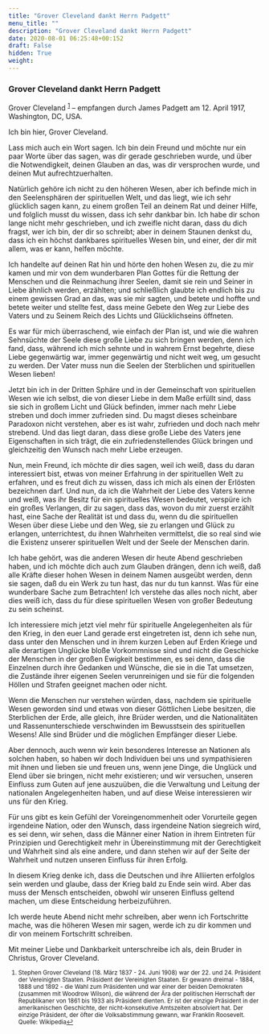 ```yaml
---
title: "Grover Cleveland dankt Herrn Padgett"
menu_title: ""
description: "Grover Cleveland dankt Herrn Padgett"
date: 2020-08-01 06:25:48+00:152
draft: False
hidden: True
weight:
---
```

### Grover Cleveland dankt Herrn Padgett

Grover Cleveland <sup id="a1">[1](#f1)</sup> – empfangen durch James Padgett am 12. April 1917, Washington, DC, USA.

Ich bin hier, Grover Cleveland.

Lass mich auch ein Wort sagen. Ich bin dein Freund und möchte nur ein paar Worte über das sagen, was dir gerade geschrieben wurde, und über die Notwendigkeit, deinen Glauben an das, was dir versprochen wurde, und deinen Mut aufrechtzuerhalten.

Natürlich gehöre ich nicht zu den höheren Wesen, aber ich befinde mich in den Seelensphären der spirituellen Welt, und das liegt, wie ich sehr glücklich sagen kann, zu einem großen Teil an deinem Rat und deiner Hilfe, und folglich musst du wissen, dass ich sehr dankbar bin. Ich habe dir schon lange nicht mehr geschrieben, und ich zweifle nicht daran, dass du dich fragst, wer ich bin, der dir so schreibt; aber in deinem Staunen denkst du, dass ich ein höchst dankbares spirituelles Wesen bin, und einer, der dir mit allem, was er kann, helfen möchte.

Ich handelte auf deinen Rat hin und hörte den hohen Wesen zu, die zu mir kamen und mir von dem wunderbaren Plan Gottes für die Rettung der Menschen und die Reinmachung ihrer Seelen, damit sie rein und Seiner in Liebe ähnlich werden, erzählten; und schließlich glaubte ich endlich bis zu einem gewissen Grad an das, was sie mir sagten, und betete und hoffte und betete weiter und stellte fest, dass meine Gebete den Weg zur Liebe des Vaters und zu Seinem Reich des Lichts und Glücklichseins öffneten.

Es war für mich überraschend, wie einfach der Plan ist, und wie die wahren Sehnsüchte der Seele diese große Liebe zu sich bringen werden, denn ich fand, dass, während ich mich sehnte und in wahrem Ernst begehrte, diese Liebe gegenwärtig war, immer gegenwärtig und nicht weit weg, um gesucht zu werden. Der Vater muss nun die Seelen der Sterblichen und spirituellen Wesen lieben!

Jetzt bin ich in der Dritten Sphäre und in der Gemeinschaft von spirituellen Wesen wie ich selbst, die von dieser Liebe in dem Maße erfüllt sind, dass sie sich in großem Licht und Glück befinden, immer nach mehr Liebe streben und doch immer zufrieden sind. Du magst dieses scheinbare Paradoxon nicht verstehen, aber es ist wahr, zufrieden und doch nach mehr strebend. Und das liegt daran, dass diese große Liebe des Vaters jene Eigenschaften in sich trägt, die ein zufriedenstellendes Glück bringen und gleichzeitig den Wunsch nach mehr Liebe erzeugen.

Nun, mein Freund, ich möchte dir dies sagen, weil ich weiß, dass du daran interessiert bist, etwas von meiner Erfahrung in der spirituellen Welt zu erfahren, und es freut dich zu wissen, dass ich mich als einen der Erlösten bezeichnen darf. Und nun, da ich die Wahrheit der Liebe des Vaters kenne und weiß, was ihr Besitz für ein spirituelles Wesen bedeutet, verspüre ich ein großes Verlangen, dir zu sagen, dass das, wovon du mir zuerst erzählt hast, eine Sache der Realität ist und dass du, wenn du die spirituellen Wesen über diese Liebe und den Weg, sie zu erlangen und Glück zu erlangen, unterrichtest, du ihnen Wahrheiten vermittelst, die so real sind wie die Existenz unserer spirituellen Welt und der Seele der Menschen darin.

Ich habe gehört, was die anderen Wesen dir heute Abend geschrieben haben, und ich möchte dich auch zum Glauben drängen, denn ich weiß, daß alle Kräfte dieser hohen Wesen in deinem Namen ausgeübt werden, denn sie sagen, daß du ein Werk zu tun hast, das nur du tun kannst. Was für eine wunderbare Sache zum Betrachten! Ich verstehe das alles noch nicht, aber dies weiß ich, dass du für diese spirituellen Wesen von großer Bedeutung zu sein scheinst.

Ich interessiere mich jetzt viel mehr für spirituelle Angelegenheiten als für den Krieg, in den euer Land gerade erst eingetreten ist, denn ich sehe nun, dass unter den Menschen und in ihrem kurzen Leben auf Erden Kriege und alle derartigen Unglücke bloße Vorkommnisse sind und nicht die Geschicke der Menschen in der großen Ewigkeit bestimmen, es sei denn, dass die Einzelnen durch ihre Gedanken und Wünsche, die sie in die Tat umsetzen, die Zustände ihrer eigenen Seelen verunreinigen und sie für die folgenden Höllen und Strafen geeignet machen oder nicht.

Wenn die Menschen nur verstehen würden, dass, nachdem sie spirituelle Wesen geworden sind und etwas von dieser Göttlichen Liebe besitzen, die Sterblichen der Erde, alle gleich, ihre Brüder werden, und die Nationalitäten und Rassenunterschiede verschwinden im Bewusstsein des spirituellen Wesens! Alle sind Brüder und die möglichen Empfänger dieser Liebe.

Aber dennoch, auch wenn wir kein besonderes Interesse an Nationen als solchen haben, so haben wir doch Individuen bei uns und sympathisieren mit ihnen und lieben sie und freuen uns, wenn jene Dinge, die Unglück und Elend über sie bringen, nicht mehr existieren; und wir versuchen, unseren Einfluss zum Guten auf jene auszuüben, die die Verwaltung und Leitung der nationalen Angelegenheiten haben, und auf diese Weise interessieren wir uns für den Krieg.

Für uns gibt es kein Gefühl der Voreingenommenheit oder Vorurteile gegen irgendeine Nation, oder den Wunsch, dass irgendeine Nation siegreich wird, es sei denn, wir sehen, dass die Männer einer Nation in ihrem Eintreten für Prinzipien und Gerechtigkeit mehr in Übereinstimmung mit der Gerechtigkeit und Wahrheit sind als eine andere, und dann stehen wir auf der Seite der Wahrheit und nutzen unseren Einfluss für ihren Erfolg.

In diesem Krieg denke ich, dass die Deutschen und ihre Alliierten erfolglos sein werden und glaube, dass der Krieg bald zu Ende sein wird. Aber das muss der Mensch entscheiden, obwohl wir unseren Einfluss geltend machen, um diese Entscheidung herbeizuführen.

Ich werde heute Abend nicht mehr schreiben, aber wenn ich Fortschritte mache, was die höheren Wesen mir sagen, werde ich zu dir kommen und dir von meinem Fortschritt schreiben.

Mit meiner Liebe und Dankbarkeit unterschreibe ich als, dein Bruder in Christus, Grover Cleveland.
<small>

1. <large id="f1"> Stephen Grover Cleveland (18. März 1837 - 24. Juni 1908) war der 22. und 24. Präsident der Vereinigten Staaten. Präsident der Vereinigten Staaten. Er gewann dreimal - 1884, 1888 und 1892 - die Wahl zum Präsidenten und war einer der beiden Demokraten (zusammen mit Woodrow Wilson), die während der Ära der politischen Herrschaft der Republikaner von 1861 bis 1933 als Präsident dienten. Er ist der einzige Präsident in der amerikanischen Geschichte, der nicht-konsekutive Amtszeiten absolviert hat. Der einzige Präsident, der öfter die Volksabstimmung gewann, war Franklin Roosevelt. Quelle: Wikipedia[↩](#a1)
